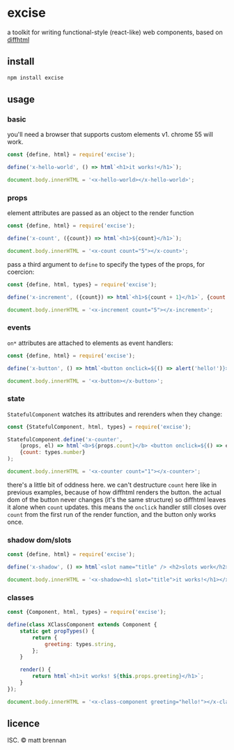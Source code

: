 # excise

a toolkit for writing functional-style (react-like) web components, based on [diffhtml](https://github.com/tbranyen/diffhtml)

## install

```sh
npm install excise
```

## usage

### basic

you'll need a browser that supports custom elements v1. chrome 55 will work.

```js
const {define, html} = require('excise');

define('x-hello-world', () => html`<h1>it works!</h1>`);

document.body.innerHTML = '<x-hello-world></x-hello-world>';
```

### props

element attributes are passed as an object to the render function

```js
const {define, html} = require('excise');

define('x-count', ({count}) => html`<h1>${count}</h1>`);

document.body.innerHTML = '<x-count count="5"></x-count>';
```

pass a third argument to `define` to specify the types of the props, for coercion:

```js
const {define, html, types} = require('excise');

define('x-increment', ({count}) => html`<h1>${count + 1}</h1>`, {count: types.number});

document.body.innerHTML = '<x-increment count="5"></x-increment>';
```

### events

`on*` attributes are attached to elements as event handlers:

```js
const {define, html} = require('excise');

define('x-button', () => html`<button onclick=${() => alert('hello!')}>click me}</button>`);

document.body.innerHTML = '<x-button></x-button>';
```

### state

`StatefulComponent` watches its attributes and rerenders when they change:

```js
const {StatefulComponent, html, types} = require('excise');

StatefulComponent.define('x-counter',
	(props, el) => html`<b>${props.count}</b> <button onclick=${() => el.setAttribute('count', props.count + 1)}>click me}</button>`,
	{count: types.number}
);

document.body.innerHTML = '<x-counter count="1"></x-counter>';
```

there's a little bit of oddness here. we can't destructure `count` here like in previous examples, because of how diffhtml renders the button. the actual dom of the button never changes (it's the same structure) so diffhtml leaves it alone when `count` updates. this means the `onclick` handler still closes over `count` from the first run of the render function, and the button only works once.

### shadow dom/slots

```js
const {define, html} = require('excise');

define('x-shadow', () => html`<slot name="title" /> <h2>slots work</h2>`);

document.body.innerHTML = '<x-shadow><h1 slot="title">it works!</h1></x-shadow>';
```

### classes

```js
const {Component, html, types} = require('excise');

define(class XClassComponent extends Component {
	static get propTypes() {
		return {
			greeting: types.string,
		};
	}

	render() {
		return html`<h1>it works! ${this.props.greeting}</h1>`;
	}
});

document.body.innerHTML = '<x-class-component greeting="hello!"></x-class-component>'
```

## licence

ISC. &copy; matt brennan
